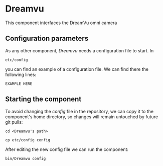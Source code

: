 # Dreamvu
This component interfaces the DreamVu omni camera


## Configuration parameters
As any other component, *Dreamvu* needs a configuration file to start. In
```
etc/config
```
you can find an example of a configuration file. We can find there the following lines:
```
EXAMPLE HERE
```

## Starting the component
To avoid changing the *config* file in the repository, we can copy it to the component's home directory, so changes will remain untouched by future git pulls:

```
cd <Dreamvu's path> 
```
```
cp etc/config config
```

After editing the new config file we can run the component:

```
bin/Dreamvu config
```
